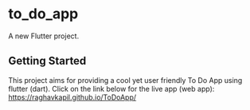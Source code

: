 # to_do_app

A new Flutter project.

## Getting Started

This project aims for providing a cool yet user friendly To Do App using flutter (dart).
Click on the link below for the live app (web app):
https://raghavkapil.github.io/ToDoApp/

